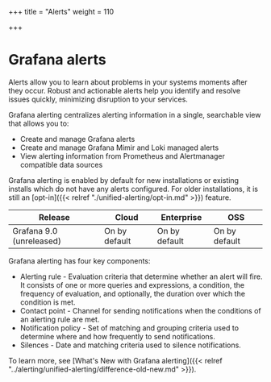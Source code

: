 +++
title = "Alerts"
weight = 110

+++

# Grafana alerts

Alerts allow you to learn about problems in your systems moments after they occur. Robust and actionable alerts help you identify and resolve issues quickly, minimizing disruption to your services.

Grafana alerting centralizes alerting information in a single, searchable view that allows you to:

- Create and manage Grafana alerts
- Create and manage Grafana Mimir and Loki managed alerts
- View alerting information from Prometheus and Alertmanager compatible data sources

Grafana alerting is enabled by default for new installations or  existing installs which do not have any alerts configured. For older installations, it is still an [opt-in]({{< relref "./unified-alerting/opt-in.md" >}}) feature.

| Release                  | Cloud         | Enterprise    | OSS                              |
| ------------------------ | ------------- | ------------- | -------------------------------- |
| Grafana 9.0 (unreleased) | On by default | On by default | On by default                    |

Grafana alerting has four key components:

- Alerting rule - Evaluation criteria that determine whether an alert will fire. It consists of one or more queries and expressions, a condition, the frequency of evaluation, and optionally, the duration over which the condition is met.
- Contact point - Channel for sending notifications when the conditions of an alerting rule are met.
- Notification policy - Set of matching and grouping criteria used to determine where and how frequently to send notifications.
- Silences - Date and matching criteria used to silence notifications.

To learn more, see [What's New with Grafana alerting]({{< relref "../alerting/unified-alerting/difference-old-new.md" >}}).

